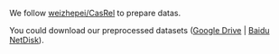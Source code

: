 We follow [weizhepei/CasRel](https://github.com/weizhepei/CasRel) to prepare datas.

You could download our preprocessed datasets ([Google Drive]() | [Baidu NetDisk]()).
